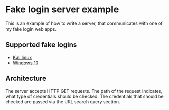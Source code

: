 # Fake login server example

This is an example of how to write a server, that communicates with one of my fake login web apps.

## Supported fake logins

- [Kali linux](https://projects.six-two.dev/react_fake_kali_login/)
- [Windows 10](https://projects.six-two.dev/react_fake_win10_login/)

## Architecture

The server accepts HTTP GET requests.
The path of the request indicates, what type of credentials should be checked.
The credentials that should be checked are passed via the URL search query section.

